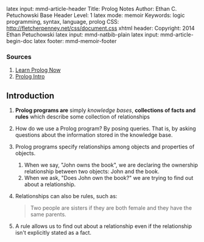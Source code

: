 latex input:        mmd-article-header
Title:              Prolog Notes
Author:             Ethan C. Petuchowski
Base Header Level:  1
latex mode:         memoir
Keywords:           logic programming, syntax, language, prolog
CSS:                http://fletcherpenney.net/css/document.css
xhtml header:       <script type="text/javascript" src="http://cdn.mathjax.org/mathjax/latest/MathJax.js?config=TeX-AMS-MML_HTMLorMML"></script>
Copyright:          2014 Ethan Petuchowski
latex input:        mmd-natbib-plain
latex input:        mmd-article-begin-doc
latex footer:       mmd-memoir-footer

### Sources
1. [Learn Prolog Now](http://www.learnprolognow.org)
2. [Prolog Intro](http://www.cse.unsw.edu.au/~billw/cs9414/notes/prolog/intro.html)

## Introduction

1. **Prolog programs are** simply *knowledge bases*, **collections of facts and rules** which describe some collection of relationships
2. How do we use a Prolog program? By posing queries. That is, by asking questions about the information stored in the knowledge base.
3. Prolog programs specify relationships among objects and properties of objects.
    1. When we say, "John owns the book", we are declaring the ownership relationship between two objects: John and the book.
    2. When we ask, "Does John own the book?" we are trying to find out about a relationship. 
4. Relationships can also be rules, such as:

    > Two people are sisters if they are both female and they have the same parents.
5. A rule allows us to find out about a relationship even if the relationship isn't explicitly stated as a fact.

